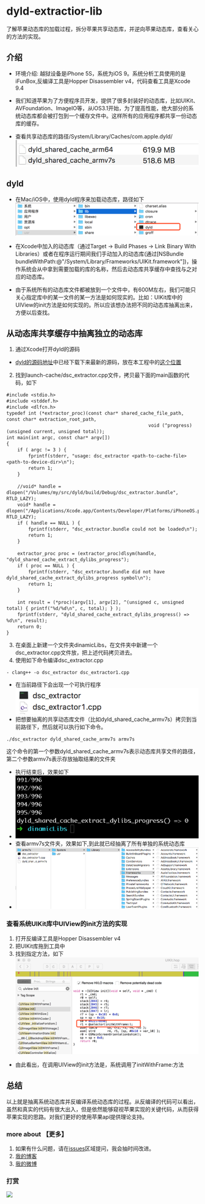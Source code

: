 # dyld-extractior-lib
了解苹果动态库的加载过程，拆分苹果共享动态库，并逆向苹果动态库，查看关心的方法的实现。

## 介绍
- 环境介绍: 越狱设备是iPhone 5S，系统为iOS 9。系统分析工具使用的是iFunBox,反编译工具是Hopper Disassembler v4，代码查看工具是Xcode 9.4 

- 我们知道苹果为了方便程序员开发，提供了很多封装好的动态库，比如UIKit、AVFoundation、ImageIO等，从iOS3.1开始，为了提高性能，绝大部分的系统动态库都会被打包到一个缓存文件中。这样所有的应用程序都共享一份动态库的缓存。
- 查看共享动态库的路径/System/Library/Caches/com.apple.dyld/
![](img/dyldlib.png)

## dyld
- 在Mac/iOS中，使用dyld程序来加载动态库，路径如下
![](img/dyld_command.png)
- 在Xcode中加入的动态库（通过Target -> Build Phases -> Link Binary With Libraries）或者在程序运行期间我们手动加入的动态库(通过[NSBundle bundleWithPath:@"/System/Library/Frameworks/UIKit.framework"])，操作系统会从中拿到需要加载的库的名称，然后去动态库共享缓存中查找与之对应的动态库。

- 由于系统所有的动态库文件都被放到一个文件中，有600M左右，我们可能只关心指定库中的某一文件的某一方法是如何现实的。比如：UIKit库中的UIView的init方法是如何实现的。所以应该想办法把不同的动态库抽离出来，方便以后查找。

## 从动态库共享缓存中抽离独立的动态库
1. 通过Xcode打开dyld的源码
- [dyld的源码地址](https://opensource.apple.com/tarballs/dyld/)中已经下载下来最新的源码，放在本工程中的[这个位置](/dyld-519.2.2)
2. 找到launch-cache/dsc_extractor.cpp文件，拷贝最下面的main函数的代码，如下
```
#include <stdio.h>
#include <stddef.h>
#include <dlfcn.h>
typedef int (*extractor_proc)(const char* shared_cache_file_path, const char* extraction_root_path,
													void (^progress)(unsigned current, unsigned total));
int main(int argc, const char* argv[])
{
	if ( argc != 3 ) {
		fprintf(stderr, "usage: dsc_extractor <path-to-cache-file> <path-to-device-dir>\n");
		return 1;
	}
	
	//void* handle = dlopen("/Volumes/my/src/dyld/build/Debug/dsc_extractor.bundle", RTLD_LAZY);
	void* handle = dlopen("/Applications/Xcode.app/Contents/Developer/Platforms/iPhoneOS.platform/usr/lib/dsc_extractor.bundle", RTLD_LAZY);
	if ( handle == NULL ) {
		fprintf(stderr, "dsc_extractor.bundle could not be loaded\n");
		return 1;
	}
	
	extractor_proc proc = (extractor_proc)dlsym(handle, "dyld_shared_cache_extract_dylibs_progress");
	if ( proc == NULL ) {
		fprintf(stderr, "dsc_extractor.bundle did not have dyld_shared_cache_extract_dylibs_progress symbol\n");
		return 1;
	}
	
	int result = (*proc)(argv[1], argv[2], ^(unsigned c, unsigned total) { printf("%d/%d\n", c, total); } );
	fprintf(stderr, "dyld_shared_cache_extract_dylibs_progress() => %d\n", result);
	return 0;
}
```

3. 在桌面上新建一个文件夹dinamicLibs，在文件夹中新建一个dsc_extractor.cpp文件放，把上述代码拷贝进去。
4. 使用如下命令编译dsc_extractor.cpp
```
- clang++ -o dsc_extractor dsc_extractor1.cpp 
```
- 在当前路径下会出现一个可执行程序</br>
![](img/clangfile.png)
- 把想要抽离的共享动态库文件（比如dyld_shared_cache_armv7s）拷贝到当前路径下，然后就可以执行如下命令。
```
./dsc_extractor dyld_shared_cache_armv7s armv7s
```
这个命令的第一个参数dyld_shared_cache_armv7s表示动态库共享文件的路径，第二个参数armv7s表示存放抽取结果的文件夹
- 执行结束后，效果如下
- ![](img/extractor.png)
- 查看armv7s文件夹，效果如下,到此就已经抽离了所有单独的系统动态库
- ![](img/singleLibs.png)

### 查看系统UIKit库中UIView的init方法的实现
1. 打开反编译工具是Hopper Disassembler v4
2. 把UIKit库拖到工具中
3. 找到指定方法，如下
![](img/demo.png)
- 由此看出，在调用UIView的init方法是，系统调用了initWithFrame:方法

## 总结
以上就是抽离系统动态库并反编译系统动态库的过程。从反编译的代码可以看出，虽然和真实的代码有很大出入，但是依然能够窥视苹果实现的关键代码，从而获得苹果实现的思路。对我们更好的使用苹果api提供理论支持。

### more about  【更多】
1. 如果有什么问题，请在[issues](https://github.com/lengningLN/LNSwipeCellDemo/issues)区域提问，我会抽时间改进。
2. [我的博客](http://lengningln.github.io/)
3. [我的微博](http://weibo.com/liuning185)
### 打赏
![](http://m.qpic.cn/psb?/V11R4JcH0fAdbu/h4vWrizoOlby*zntVMiu.1F9CMMMx2T9BOWUjSEnCE8!/b/dDUBAAAAAAAA&bo=nALQAgAAAAADB24!&rf=viewer_4)








